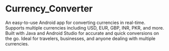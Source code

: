 # Currency_Converter
An easy-to-use Android app for converting currencies in real-time. Supports multiple currencies including USD, EUR, GBP, INR, PKR, and more. Built with Java and Android Studio for accurate and quick conversions on the go. Ideal for travelers, businesses, and anyone dealing with multiple currencies.
